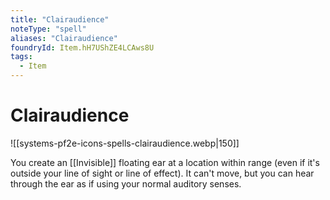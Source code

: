 ```yaml
---
title: "Clairaudience"
noteType: "spell"
aliases: "Clairaudience"
foundryId: Item.hH7UShZE4LCAws8U
tags:
  - Item
---
```


# Clairaudience
![[systems-pf2e-icons-spells-clairaudience.webp|150]]

You create an [[Invisible]] floating ear at a location within range (even if it's outside your line of sight or line of effect). It can't move, but you can hear through the ear as if using your normal auditory senses.
